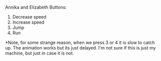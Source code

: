 Annika and Elizabeth
Buttons:
1. Decrease speed
2. Increase speed
3. Jump
4. Run

*Note, for some strange reason, when we press 3 or 4 it is slow to catch up. The animation works but its just delayed. I'm not sure if this is just my machine, but just in case it is not.
